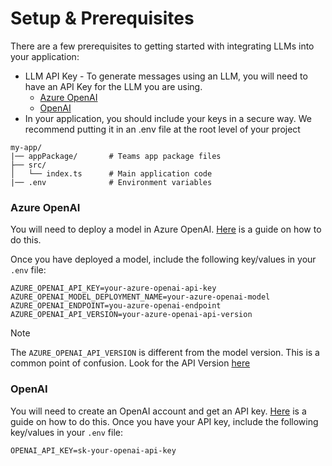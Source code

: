 # Setup & Prerequisites

There are a few prerequisites to getting started with integrating LLMs into your application:

- LLM API Key - To generate messages using an LLM, you will need to have an API Key for the LLM you are using.
  - [Azure OpenAI](https://azure.microsoft.com/en-us/products/ai-services/openai-service)
  - [OpenAI](https://platform.openai.com/)
- In your application, you should include your keys in a secure way. We recommend putting it in an .env file at the root level of your project

```
my-app/
|── appPackage/       # Teams app package files
├── src/
│   └── index.ts      # Main application code
|── .env              # Environment variables
```

### Azure OpenAI

You will need to deploy a model in Azure OpenAI. [Here](https://learn.microsoft.com/en-us/azure/ai-services/openai/how-to/create-resource?pivots=web-portal#deploy-a-model "Azure OpenAI Model Deployment Guide") is a guide on how to do this.

Once you have deployed a model, include the following key/values in your `.env` file:

```env
AZURE_OPENAI_API_KEY=your-azure-openai-api-key
AZURE_OPENAI_MODEL_DEPLOYMENT_NAME=your-azure-openai-model
AZURE_OPENAI_ENDPOINT=you-azure-openai-endpoint
AZURE_OPENAI_API_VERSION=your-azure-openai-api-version
```

> [!NOTE]
> The `AZURE_OPENAI_API_VERSION` is different from the model version. This is a common point of confusion. Look for the API Version [here](https://learn.microsoft.com/en-us/azure/ai-services/openai/reference?WT.mc_id=AZ-MVP-5004796 "Azure OpenAI API Reference")

### OpenAI

You will need to create an OpenAI account and get an API key. [Here](https://platform.openai.com/docs/quickstart/build-your-application "OpenAI Quickstart Guide") is a guide on how to do this.
Once you have your API key, include the following key/values in your `.env` file:

```env
OPENAI_API_KEY=sk-your-openai-api-key
```
